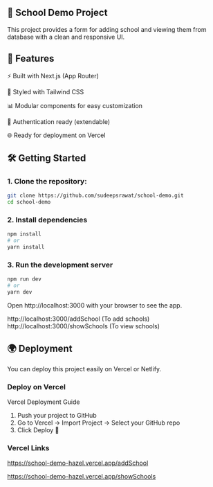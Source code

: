 ## 🏫 School Demo Project

This project provides a form for adding school and viewing them from database with a clean and responsive UI.

## 🚀 Features

⚡ Built with Next.js (App Router)

🎨 Styled with Tailwind CSS

📊 Modular components for easy customization

🔐 Authentication ready (extendable)

🌐 Ready for deployment on Vercel

## 🛠️ Getting Started

### 1. Clone the repository:
```bash
git clone https://github.com/sudeepsrawat/school-demo.git
cd school-demo
```
### 2. Install dependencies
```bash
npm install
# or
yarn install
```
### 3. Run the development server
```bash
npm run dev
# or
yarn dev
```
Open http://localhost:3000
 with your browser to see the app.

http://localhost:3000/addSchool (To add schools)  
http://localhost:3000/showSchools (To view schools)


## 🌍 Deployment
You can deploy this project easily on Vercel or Netlify.

### Deploy on Vercel
Vercel Deployment Guide
1. Push your project to GitHub
2. Go to Vercel
 → Import Project → Select your GitHub repo
3. Click Deploy 🎉

### Vercel Links
https://school-demo-hazel.vercel.app/addSchool 

https://school-demo-hazel.vercel.app/showSchools 



